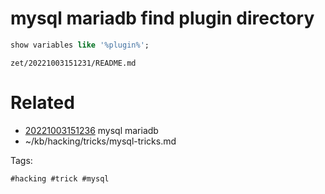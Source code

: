 # mysql mariadb find plugin directory
```SQL
show variables like '%plugin%';
```

` zet/20221003151231/README.md `

# Related

- [20221003151236](/zet/20221003151236/README.md) mysql mariadb
- ~/kb/hacking/tricks/mysql-tricks.md

Tags:

    #hacking #trick #mysql 
